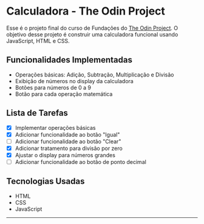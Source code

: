 # Calculadora - The Odin Project

Esse é o projeto final do curso de Fundações do [The Odin Project](https://www.theodinproject.com/). O objetivo desse projeto é construir uma calculadora funcional usando JavaScript, HTML e CSS. 

## Funcionalidades Implementadas

- Operações básicas: Adição, Subtração, Multiplicação e Divisão
- Exibição de números no display da calculadora
- Botões para números de 0 a 9
- Botão para cada operação matemática

## Lista de Tarefas

- [x] Implementar operações básicas
- [x] Adicionar funcionalidade ao botão "Igual"
- [ ] Adicionar funcionalidade ao botão "Clear"
- [x] Adicionar tratamento para divisão por zero
- [x] Ajustar o display para números grandes
- [ ] Adicionar funcionalidade ao botão de ponto decimal

## Tecnologias Usadas

- HTML
- CSS
- JavaScript

---


